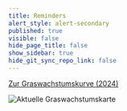 ```yaml
---
title: Reminders
alert_style: alert-secondary
published: true
visible: false
hide_page_title: false
show_sidebar: true
hide_git_sync_repo_link: false
---
```


[Zur Graswachstumskurve (2024)](/growth?class=btn)

![Aktuelle Graswachstumskarte](/uploads/Graswachstumskarte_aktuell.svg)

